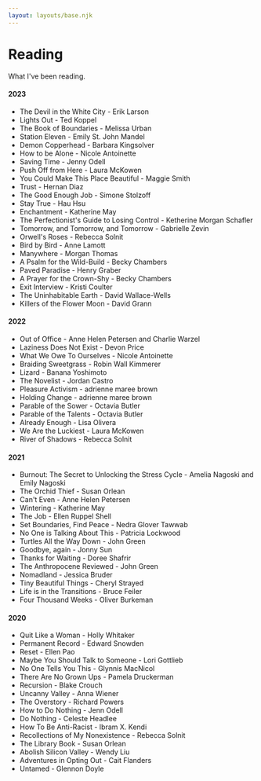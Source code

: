 ```yaml
---
layout: layouts/base.njk
---
```

# Reading

What I've been reading.

<h4 id="2023">2023</h4>
<ul>
	<li>The Devil in the White City - Erik Larson</li>
	<li>Lights Out - Ted Koppel</li>
	<li>The Book of Boundaries - Melissa Urban</li>
	<li>Station Eleven - Emily St. John Mandel</li>
	<li>Demon Copperhead - Barbara Kingsolver</li>
	<li>How to be Alone - Nicole Antoinette</li>
	<li>Saving Time - Jenny Odell</li>
	<li>Push Off from Here - Laura McKowen</li>
	<li>You Could Make This Place Beautiful - Maggie Smith</li>
	<li>Trust - Hernan Diaz</li>
	<li>The Good Enough Job - Simone Stolzoff</li>
	<li>Stay True - Hau Hsu</li>
	<li>Enchantment - Katherine May</li>
	<li>The Perfectionist's Guide to Losing Control - Ketherine Morgan Schafler</li>
	<li>Tomorrow, and Tomorrow, and Tomorrow - Gabrielle Zevin</li>
	<li>Orwell's Roses - Rebecca Solnit</li>
	<li>Bird by Bird - Anne Lamott</li>
	<li>Manywhere - Morgan Thomas</li>
	<li>A Psalm for the Wild-Build - Becky Chambers</li>
	<li>Paved Paradise - Henry Graber</li>
	<li>A Prayer for the Crown-Shy - Becky Chambers</li>
	<li>Exit Interview - Kristi Coulter</li>
	<li>The Uninhabitable Earth - David Wallace-Wells</li>
	<li>Killers of the Flower Moon - David Grann</li>
</ul>

<h4 id="2022">2022</h4>
<ul>
	<li>Out of Office - Anne Helen Petersen and Charlie Warzel</li>
	<li>Laziness Does Not Exist - Devon Price</li>
	<li>What We Owe To Ourselves - Nicole Antoinette</li>
	<li>Braiding Sweetgrass - Robin Wall Kimmerer</li>
	<li>Lizard - Banana Yoshimoto</li>
	<li>The Novelist - Jordan Castro</li>
	<li>Pleasure Activism - adrienne maree brown</li>
	<li>Holding Change - adrienne maree brown</li>
	<li>Parable of the Sower - Octavia Butler</li>
	<li>Parable of the Talents - Octavia Butler</li>
	<li>Already Enough - Lisa Olivera</li>
	<li>We Are the Luckiest - Laura McKowen</li>
	<li>River of Shadows - Rebecca Solnit</li>
</ul>

<h4 id="2021">2021</h4>
<ul>
	<li>Burnout: The Secret to Unlocking the Stress Cycle - Amelia Nagoski and Emily Nagoski</li>
	<li>The Orchid Thief - Susan Orlean</li>
	<li>Can't Even - Anne Helen Petersen</li>
	<li>Wintering - Katherine May</li>
	<li>The Job - Ellen Ruppel Shell</li>
	<li>Set Boundaries, Find Peace - Nedra Glover Tawwab</li>
	<li>No One is Talking About This - Patricia Lockwood</li>
	<li>Turtles All the Way Down - John Green</li>
	<li>Goodbye, again - Jonny Sun</li>
	<li>Thanks for Waiting - Doree Shafrir</li>
	<li>The Anthropocene Reviewed - John Green</li>
	<li>Nomadland - Jessica Bruder</li>
	<li>Tiny Beautiful Things - Cheryl Strayed</li>
	<li>Life is in the Transitions - Bruce Feiler</li>
	<li>Four Thousand Weeks - Oliver Burkeman</li>
</ul>

<h4 id="2020">2020</h4>
<ul>
	<li>Quit Like a Woman - Holly Whitaker</li>
	<li>Permanent Record - Edward Snowden</li>
	<li>Reset - Ellen Pao</li>
	<li>Maybe You Should Talk to Someone - Lori Gottlieb</li>
	<li>No One Tells You This - Glynnis MacNicol</li>
	<li>There Are No Grown Ups - Pamela Druckerman</li>
	<li>Recursion - Blake Crouch</li>
	<li>Uncanny Valley - Anna Wiener </li>
	<li>The Overstory - Richard Powers</li>
	<li>How to Do Nothing - Jenn Odell</li>
	<li>Do Nothing - Celeste Headlee</li>
	<li>How To Be Anti-Racist - Ibram X. Kendi</li>
	<li>Recollections of My Nonexistence - Rebecca Solnit</li>
	<li>The Library Book - Susan Orlean</li>
	<li>Abolish Silicon Valley - Wendy Liu</li>
	<li>Adventures in Opting Out - Cait Flanders</li>
	<li>Untamed - Glennon Doyle</li>
</ul>
